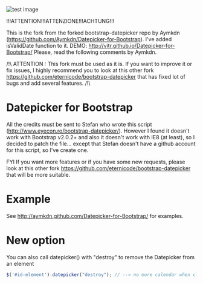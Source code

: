 ![test image](https://vitr-analytics.appspot.com/UA-75628680-1/valet4windows?flat&useReferer)

!!!ATTENTION!!!ATTENZIONE!!!ACHTUNG!!!

This is the fork from the forked bootstrap-datepicker repo by Aymkdn (https://github.com/Aymkdn/Datepicker-for-Bootstrap).
I've added isValidDate function to it. DEMO: http://vitr.github.io/Datepicker-for-Bootstrap/
Please, read the following comments by Aymkdn.


/!\ ATTENTION : This fork must be used as it is. If you want to improve it or fix issues, I highly recommend you to look at this other fork https://github.com/eternicode/bootstrap-datepicker that has fixed lot of bugs and add several features. /!\

# Datepicker for Bootstrap

All the credits must be sent to Stefan who wrote this script (http://www.eyecon.ro/bootstrap-datepicker/).
However I found it doesn't work with Bootstrap v2.0.2+ and also it doesn't work with IE8 (at least), so I decided to patch the file... except that Stefan doesn't have a github account for this script, so I've create one.

FYI If you want more features or if you have some new requests, please look at this other fork https://github.com/eternicode/bootstrap-datepicker that will be more suitable.

# Example

See http://aymkdn.github.com/Datepicker-for-Bootstrap/ for examples.

# New option

You can also call datepicker() with "destroy" to remove the Datepicker from an element
```javascript
$('#id-element').datepicker("destroy"); // --> no more calendar when clicking on the element
```
